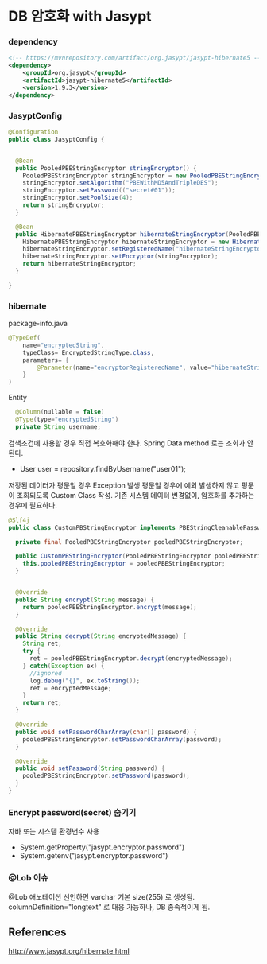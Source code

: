 DB 암호화 with Jasypt
=========================


### dependency

```xml
<!-- https://mvnrepository.com/artifact/org.jasypt/jasypt-hibernate5 -->
<dependency>
    <groupId>org.jasypt</groupId>
    <artifactId>jasypt-hibernate5</artifactId>
    <version>1.9.3</version>
</dependency>
```

### JasyptConfig
```java
@Configuration
public class JasyptConfig {


  @Bean
  public PooledPBEStringEncryptor stringEncryptor() {
    PooledPBEStringEncryptor stringEncryptor = new PooledPBEStringEncryptor();
    stringEncryptor.setAlgorithm("PBEWithMD5AndTripleDES");
    stringEncryptor.setPassword(("secret#01"));
    stringEncryptor.setPoolSize(4);
    return stringEncryptor;
  }

  @Bean
  public HibernatePBEStringEncryptor hibernateStringEncryptor(PooledPBEStringEncryptor stringEncryptor) {
    HibernatePBEStringEncryptor hibernateStringEncryptor = new HibernatePBEStringEncryptor();
    hibernateStringEncryptor.setRegisteredName("hibernateStringEncryptor");
    hibernateStringEncryptor.setEncryptor(stringEncryptor);
    return hibernateStringEncryptor;
  }

}
```

### hibernate
package-info.java
```java
@TypeDef(
    name="encryptedString",
    typeClass= EncryptedStringType.class,
    parameters= {
        @Parameter(name="encryptorRegisteredName", value="hibernateStringEncryptor")
    }
)
```

Entity
```java
  @Column(nullable = false)
  @Type(type="encryptedString")
  private String username;
```

검색조건에 사용할 경우 직접 복호화해야 한다. Spring Data method 로는 조회가 안된다.  
  - User user = repository.findByUsername("user01");


저장된 데이터가 평문일 경우 Exception 발생
평문일 경우에 예외 밝생하지 않고 평문이 조회되도록 Custom Class 작성.
기존 시스템 데이터 변경없이, 암호화를 추가하는 경우에 필요하다.
```java
@Slf4j
public class CustomPBStringEncryptor implements PBEStringCleanablePasswordEncryptor {

  private final PooledPBEStringEncryptor pooledPBEStringEncryptor;

  public CustomPBStringEncryptor(PooledPBEStringEncryptor pooledPBEStringEncryptor) {
    this.pooledPBEStringEncryptor = pooledPBEStringEncryptor;
  }


  @Override
  public String encrypt(String message) {
    return pooledPBEStringEncryptor.encrypt(message);
  }

  @Override
  public String decrypt(String encryptedMessage) {
    String ret;
    try {
      ret = pooledPBEStringEncryptor.decrypt(encryptedMessage);
    } catch(Exception ex) {
      //ignored
      log.debug("{}", ex.toString());
      ret = encryptedMessage;
    }
    return ret;
  }

  @Override
  public void setPasswordCharArray(char[] password) {
    pooledPBEStringEncryptor.setPasswordCharArray(password);
  }

  @Override
  public void setPassword(String password) {
    pooledPBEStringEncryptor.setPassword(password);
  }
}

```

### Encrypt password(secret) 숨기기
자바 또는 시스템 환경변수 사용
- System.getProperty("jasypt.encryptor.password")
- System.getenv("jasypt.encryptor.password")

### @Lob 이슈
@Lob 애노테이션 선언하면 varchar 기본 size(255) 로 생성됨. columnDefinition="longtext" 로 대응 가능하나, DB 종속적이게 됨.

## References
http://www.jasypt.org/hibernate.html

